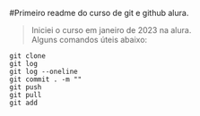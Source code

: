 #Primeiro readme do curso de git e github alura.

>Iniciei o curso em janeiro de 2023 na alura.<br>
>Alguns comandos úteis abaixo:
```
git clone
git log
git log --oneline
git commit . -m ""
git push
git pull
git add
```
